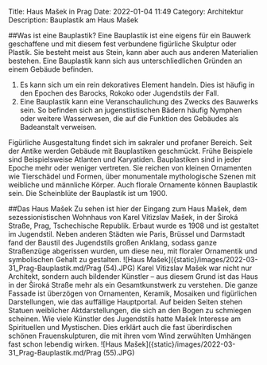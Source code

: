 Title: Haus Mašek in Prag
Date: 2022-01-04 11:49
Category: Architektur
Description: Bauplastik am Haus Mašek

##Was ist eine Bauplastik?
Eine Bauplastik ist eine eigens für ein Bauwerk geschaffene und mit diesem fest verbundene figürliche Skulptur oder Plastik. Sie besteht meist aus Stein, kann aber auch aus anderen Materialien bestehen. Eine Bauplastik kann sich aus unterschliedlichen Gründen an einem Gebäude befinden.
1. Es kann sich um ein rein dekoratives Element handeln. Dies ist häufig in den Epochen des Barocks, Rokoko oder Jugendstils der Fall. 
2. Eine Bauplastik kann eine Veranschaulichung des Zwecks des Bauwerks sein. So befinden sich an jugenstlistischen Bädern häufig Nymphen oder weitere Wasserwesen, die auf die Funktion des Gebäudes als Badeanstalt verweisen. 

Figürliche Ausgestaltung findet sich im sakraler und profaner Bereich. Seit der Antike werden Gebäude mit Bauplastiken geschmückt. Frühe Beispiele sind Beispielsweise Atlanten und Karyatiden. Bauplastiken sind in jeder Epoche mehr oder weniger vertreten. Sie reichen von kleinen Ornamenten wie Tierschädel und Formen, über monumentale mythologische Szenen mit weibliche und männliche Körper. Auch florale Ornamente können Bauplastik sein. Die Scheinblüte der Bauplastik ist um 1900.

##Das Haus Mašek
Zu sehen ist hier der Eingang zum Haus Mašek, dem sezessionistischen Wohnhaus von Karel Vítìzslav Mašek, in der Široká Straße, Prag, Tschechische Republik. Erbaut wurde es 1908 und ist gestaltet im Jugendstil. Neben anderen Städten wie Paris, Brüssel und Darmstadt fand der Baustil des Jugendstils großen Anklang, sodass ganze Straßenzüge abgerissen wurden, um diese neu, mit floraler Ornamentik und symbolischen Gehalt zu gestalten.
![Haus Mašek]({static}/images/2022-03-31_Prag-Bauplastik.md/Prag (54).JPG)
Karel Vítìzslav Mašek war nicht nur Architekt, sondern auch bildender Künstler – aus diesem Grund ist das Haus in der Široká Straße mehr als ein Gesamtkunstwerk zu verstehen. Die ganze Fassade ist überzögen von Ornamenten, Keramik, Mosaiken und figürlichen Darstellungen, wie das auffällige Hauptportal. Auf beiden Seiten stehen Statuen weiblicher Aktdarstellungen, die sich an den Bogen zu schmiegen scheinen. Wie viele Künstler des Jugendstils hatte Mašek Interesse am Spirituellen und Mystischen. Dies erklärt auch die fast überirdischen schönen Frauenskulpturen, die mit ihren vom Wind zerwühlten Umhängen fast schon lebendig wirken.
![Haus Mašek]({static}/images/2022-03-31_Prag-Bauplastik.md/Prag (55).JPG)